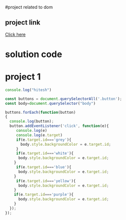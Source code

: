 #project related to dom 

## project link 
[Click here](https://stackblitz.com/edit/dom-project-chaiaurcode?file=index.html)


# solution code 

# project 1

```javascript
console.log("hitesh")

const buttons = document.querySelectorAll('.button');
const body=document.querySelector("body")

buttons.forEach(function(button)
{
  console.log(button);
  button.addEventListener('click', function(e){
     console.log(e)
     console.log(e.target)
     if(e.target.id==='grey'){
       body.style.backgroundColor = e.target.id;
     }
     if(e.target.id==='white'){
      body.style.backgroundColor = e.target.id;
    }
     if(e.target.id==='blue'){
      body.style.backgroundColor = e.target.id;
    }
     if(e.target.id==='yellow'){
      body.style.backgroundColor = e.target.id;
    }
    if(e.target.id==='purple'){
      body.style.backgroundColor = e.target.id;
    }
  });
});

```
